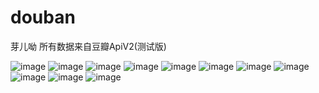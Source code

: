 # douban
芽儿呦
所有数据来自豆瓣ApiV2(测试版)




![image](https://github.com/djw296393911123/douban/tree/master/imageload/Screenshot_20170420-172829.png)
![image](https://github.com/djw296393911123/douban/tree/master/imageload/Screenshot_20170420-172837.png)
![image](https://github.com/djw296393911123/douban/tree/master/imageload/Screenshot_20170420-172847.png)
![image](https://github.com/djw296393911123/douban/tree/master/imageload/Screenshot_20170420-172855.png)
![image](https://github.com/djw296393911123/douban/tree/master/imageload/Screenshot_20170420-172901.png)
![image](https://github.com/djw296393911123/douban/tree/master/imageload/Screenshot_20170420-172910.png)
![image](https://github.com/djw296393911123/douban/tree/master/imageload/Screenshot_20170420-172918.png)
![image](https://github.com/djw296393911123/douban/tree/master/imageload/Screenshot_20170420-172925.png)
![image](https://github.com/djw296393911123/douban/tree/master/imageload/Screenshot_20170420-172951.png)
![image](https://github.com/djw296393911123/douban/tree/master/imageload/Screenshot_20170420-173005.png)
![image](https://github.com/djw296393911123/douban/tree/master/imageload/Screenshot_20170420-173013.png)


